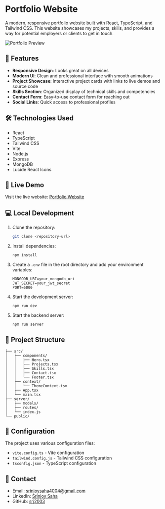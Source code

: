 # Portfolio Website

A modern, responsive portfolio website built with React, TypeScript, and Tailwind CSS. This website showcases my projects, skills, and provides a way for potential employers or clients to get in touch.

![Portfolio Preview](https://github.com/user-attachments/assets/70b89999-398a-4f5c-90eb-6e9bd9ce085a)

## 🌟 Features

- **Responsive Design**: Looks great on all devices
- **Modern UI**: Clean and professional interface with smooth animations
- **Project Showcase**: Interactive project cards with links to live demos and source code
- **Skills Section**: Organized display of technical skills and competencies
- **Contact Form**: Easy-to-use contact form for reaching out
- **Social Links**: Quick access to professional profiles

## 🛠️ Technologies Used

- React
- TypeScript
- Tailwind CSS
- Vite
- Node.js
- Express
- MongoDB
- Lucide React Icons

## 🚀 Live Demo

Visit the live website: [Portfolio Website](https://srinjoysaha.netlify.app/)

## 💻 Local Development

1. Clone the repository:
   ```bash
   git clone <repository-url>
   ```

2. Install dependencies:
   ```bash
   npm install
   ```

3. Create a `.env` file in the root directory and add your environment variables:
   ```
   MONGODB_URI=your_mongodb_uri
   JWT_SECRET=your_jwt_secret
   PORT=5000
   ```

4. Start the development server:
   ```bash
   npm run dev
   ```

5. Start the backend server:
   ```bash
   npm run server
   ```

## 📁 Project Structure

```
├── src/
│   ├── components/
│   │   ├── Hero.tsx
│   │   ├── Projects.tsx
│   │   ├── Skills.tsx
│   │   ├── Contact.tsx
│   │   └── Footer.tsx
│   ├── context/
│   │   └── ThemeContext.tsx
│   ├── App.tsx
│   └── main.tsx
├── server/
│   ├── models/
│   ├── routes/
│   └── index.js
└── public/
```

## 🔧 Configuration

The project uses various configuration files:
- `vite.config.ts` - Vite configuration
- `tailwind.config.js` - Tailwind CSS configuration
- `tsconfig.json` - TypeScript configuration

## 📝 Contact

- Email: srinjoysaha4004@gmail.com
- LinkedIn: [Srinjoy Saha](https://www.linkedin.com/in/rj40/)
- GitHub: [srj2003](https://github.com/srj2003)

